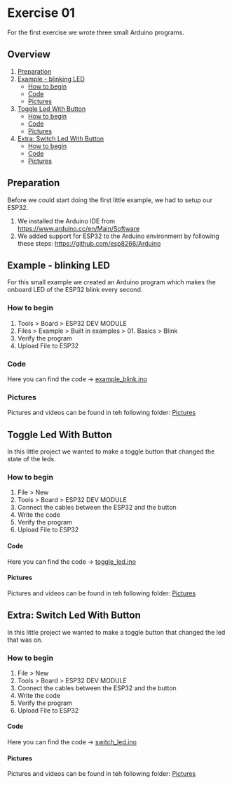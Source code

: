 # Exercise 01
For the first exercise we wrote three small Arduino programs.

## Overview
1. [Preparation](/Teamfolder/Group1/exercises/exercise01/README.md#preparation)
2. [Example - blinking LED](/Teamfolder/Group1/exercises/exercise01/README.md#example---blinking-led)
	- [How to begin](/Teamfolder/Group1/exercises/exercise01/README.md#how-to-begin)
	- [Code](/Teamfolder/Group1/exercises/exercise01/README.md#code)
	- [Pictures](/Teamfolder/Group1/exercises/exercise01/README.md#pictures)
3. [Toggle Led With Button](/Teamfolder/Group1/exercises/exercise01/README.md#toggle-led-with-button)
	- [How to begin](/Teamfolder/Group1/exercises/exercise01/README.md#how-to-begin)
	- [Code](/Teamfolder/Group1/exercises/exercise01/README.md#code-1)
	- [Pictures](/Teamfolder/Group1/exercises/exercise01/README.md#pictures-1)
4. [Extra: Switch Led With Button](/Teamfolder/Group1/exercises/exercise01/README.md#extra-switch-led-with-button)
	- [How to begin](/Teamfolder/Group1/exercises/exercise01/README.md#how-to-begin-2)
	- [Code](/Teamfolder/Group1/exercises/exercise01/README.md#code-2)
	- [Pictures](/Teamfolder/Group1/exercises/exercise01/README.md#pictures-2)	



## Preparation
Before we could start doing the first little example, we had to setup our ESP32.
1. We installed the Arduino IDE from https://www.arduino.cc/en/Main/Software
2. We added support for ESP32 to the Arduino environment by following these steps: https://github.com/esp8266/Arduino

## Example - blinking LED
For this small example we created an Arduino program which makes the onboard LED of the ESP32 blink every second.

### How to begin
1. Tools > Board > ESP32 DEV MODULE
2. Files > Example > Built in examples > 01. Basics > Blink
3. Verify the program
4. Upload File to ESP32

### Code
Here you can find the code -> [example_blink.ino](/Teamfolder/Group1/exercises/exercise01/Blink)

### Pictures
Pictures and videos can be found in teh following folder:
[Pictures](/Teamfolder/Group1/pictures/exercise01/Blink)

## Toggle Led With Button
In this little project we wanted to make a toggle button that changed the state of the leds.

### How to begin
1. File > New
1. Tools > Board > ESP32 DEV MODULE
3. Connect the cables between the ESP32 and the button
2. Write the code
3. Verify the program
4. Upload File to ESP32

#### Code
Here you can find the code -> [toggle_led.ino](/Teamfolder/Group1/exercises/exercise01/Toggle_led_with_button/)

#### Pictures
Pictures and videos can be found in teh following folder:
[Pictures](/Teamfolder/Group1/pictures/exercise01/Toggle_led_with_button/)

## Extra: Switch Led With Button
In this little project we wanted to make a toggle button that changed the led that was on.

### How to begin
1. File > New
1. Tools > Board > ESP32 DEV MODULE
3. Connect the cables between the ESP32 and the button
2. Write the code
3. Verify the program
4. Upload File to ESP32

#### Code
Here you can find the code -> [switch_led.ino](/Teamfolder/Group1/exercises/exercise01/Switch_led_with_button/)

#### Pictures
Pictures and videos can be found in teh following folder:
[Pictures](/Teamfolder/Group1/pictures/exercise01/Switch_led_with_button/)

